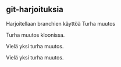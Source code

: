 ## git-harjoituksia

Harjoitellaan branchien käyttöä
Turha muutos

Turha muutos kloonissa.


Vielä yksi turha muutos.


Vielä yksi turha muutos.
